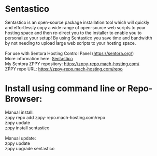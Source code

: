 Sentastico
==========

Sentastico is an open-source package installation tool which will quickly and effortlessly copy a wide range of open-source web scripts to your hosting space and then re-direct you to the installer to enable you to personalize your setup! By using Sentastico you save time and bandwidth by not needing to upload large web scripts to your hosting space.<br>
<br>
For use with Sentora Hosting Control Panel (https://sentora.org/)<br>
More information here: [Sentastico](https://forums.sentora.org/showthread.php?tid=12961)<br>
My Sentora ZPPY repository: https://zppy-repo.mach-hosting.com/<br>
ZPPY repo URL: https://zppy-repo.mach-hosting.com/repo<br>
# Install using command line or Repo-Browser:<br>
Manual install:<br>
zppy repo add zppy-repo.mach-hosting.com/repo<br>
zppy update<br>
zppy install sentastico<br>
<br>
Manual update:<br>
zppy update<br>
zppy upgrade sentastico<br>